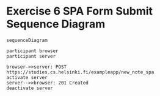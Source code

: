 # Exercise 6 SPA Form Submit Sequence Diagram

```mermaid
sequenceDiagram

participant browser
participant server

browser->>server: POST https://studies.cs.helsinki.fi/exampleapp/new_note_spa
activate server
server-->>browser: 201 Created
deactivate server
```
